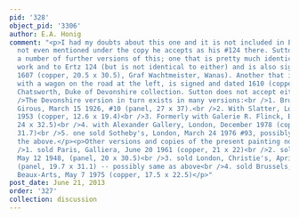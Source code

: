 ```yaml
---
pid: '328'
object_pid: '3306'
author: E.A. Honig
comment: "<p>I had my doubts about this one and it is not included in Ertz 2008-10,
  not even mentioned under the copy he accepts as his #124 there. Sutton 1992 lists
  a number of further versions of this; one that is pretty much identical to the present
  work and to Ertz 124 (but is not identical to either) and is also signed & dated
  1607 (copper, 20.5 x 30.5), Graf Wachtmeister, Wanas). Another that is more a variant,
  with a wagon on the road at the left, is signed and dated 1610 (copper, 21.5 x 26.7),
  Chatsworth, Duke of Devonshire collection. Sutton does not accept either of these.<br
  />The Devonshire version in turn exists in many versions:<br />1. Brussels (Galerie
  Girous, March 15 1926, #10 (panel, 27 x 37).<br />2. With Slatter, London, April
  1953 (copper, 12.6 x 19.4)<br />3. Formerly with Galerie R. Flinck, Brussels (copper,
  24 x 32.5)<br />4. with Alexander Gallery, London, December 1978 (copper, 21.5 x
  31.7)<br />5. one sold Sotheby's, London, March 24 1976 #93, possibly the same as
  the above.</p><p>Other versions and copies of the present painting noted by Sutton:<br
  />1. sold Paris, Galliera, June 20 1961 (copper, 21 x 22)<br />2. sold Paris, Charpentier,
  May 12 1948, (panel, 20 x 30.5)<br />3. sold London, Christie's, April 14 1978 #123
  (panel, 19.7 x 31.1) -- possibly same as above<br />4. sold Brussels, Palais des
  Beaux-Arts, May 7 1975 (copper, 17.5 x 22.5)</p>"
post_date: June 21, 2013
order: '327'
collection: discussion
---
```

